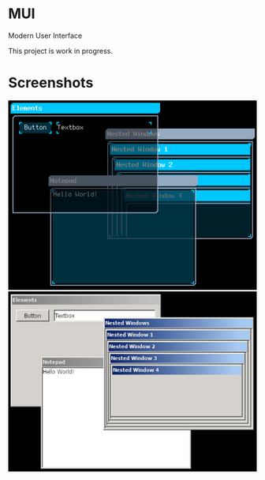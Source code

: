 # MUI
Modern User Interface

This project is work in progress.

# Screenshots
<img src="/screenshots/jIgU704.png?raw=true">
<img src="/screenshots/pfVIC7t.png?raw=true">
